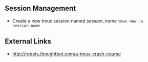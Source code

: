Session Management
-----

* Create a new tmux session named _session_name_
`tmux new -s session_name`

External Links
-----
* http://robots.thoughtbot.com/a-tmux-crash-course
